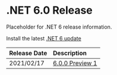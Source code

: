 # .NET 6.0 Release

Placeholder for .NET 6 release information.

Install the latest [.NET 6 update](https://dotnet.microsoft.com/download/dotnet/6.0)

| Release Date | Description |
| :-- | :-- |
| 2021/02/17 | [6.0.0 Preview 1](https://github.com/dotnet/core/blob/master/release-notes/6.0/preview/6.0.0-preview.1.md) |
